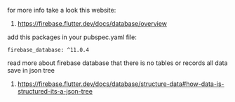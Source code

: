 for more info take a look this website:

1. https://firebase.flutter.dev/docs/database/overview

add this packages in your pubspec.yaml file:

    firebase_database: ^11.0.4

read more about firebase database that there is no tables or records
all data save in json tree

1. https://firebase.flutter.dev/docs/database/structure-data#how-data-is-structured-its-a-json-tree